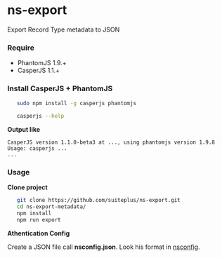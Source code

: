 # ns-export
Export Record Type metadata to JSON

### Require

  * PhantomJS 1.9.+
  * CasperJS 1.1.+

### Install CasperJS + PhantomJS

```bash
   sudo npm install -g casperjs phantomjs
   
   casperjs --help
```
 
 **Output like**
 
```text
CasperJS version 1.1.0-beta3 at ..., using phantomjs version 1.9.8
Usage: casperjs ...
...
```

### Usage

**Clone project**

```bash 
   git clone https://github.com/suiteplus/ns-export.git
   cd ns-export-metadata/
   npm install
   npm run export
```


**Athentication Config**

Create a JSON file call **nsconfig.json**. Look his format in [nsconfig](https://github.com/suiteplus/nsconfig).
